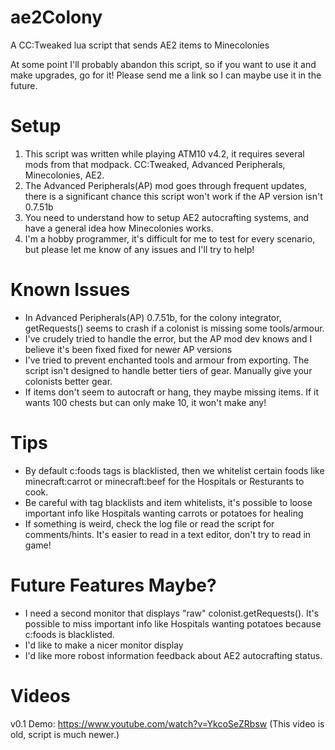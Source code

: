 # ae2Colony
A CC:Tweaked lua script that sends AE2 items to Minecolonies

At some point I'll probably abandon this script, so if you want to use it and make upgrades, go for it! Please send me a link so I can maybe use it in the future.

# Setup
1. This script was written while playing ATM10 v4.2, it requires several mods from that modpack. CC:Tweaked, Advanced Peripherals, Minecolonies, AE2.
2. The Advanced Peripherals(AP) mod goes through frequent updates, there is a significant chance this script won't work if the AP version isn't 0.7.51b
3. You need to understand how to setup AE2 autocrafting systems, and have a general idea how Minecolonies works.
4. I'm a hobby programmer, it's difficult for me to test for every scenario, but please let me know of any issues and I'll try to help!

# Known Issues
- In Advanced Peripherals(AP) 0.7.51b, for the colony integrator, getRequests() seems to crash if a colonist is missing some tools/armour.
- I've crudely tried to handle the error, but the AP mod dev knows and I believe it's been fixed fixed for newer AP versions
- I've tried to prevent enchanted tools and armour from exporting. The script isn't designed to handle better tiers of gear. Manually give your colonists better gear.
- If items don't seem to autocraft or hang, they maybe missing items. If it wants 100 chests but can only make 10, it won't make any!

# Tips
- By default c:foods tags is blacklisted, then we whitelist certain foods like minecraft:carrot or minecraft:beef for the Hospitals or Resturants to cook.
- Be careful with tag blacklists and item whitelists, it's possible to loose important info like Hospitals wanting carrots or potatoes for healing
- If something is weird, check the log file or read the script for comments/hints. It's easier to read in a text editor, don't try to read in game!

# Future Features Maybe?
- I need a second monitor that displays "raw" colonist.getRequests(). It's possible to miss important info like Hospitals wanting potatoes because c:foods is blacklisted.
- I'd like to make a nicer monitor display
- I'd like more robost information feedback about AE2 autocrafting status.

# Videos
v0.1 Demo: https://www.youtube.com/watch?v=YkcoSeZRbsw (This video is old, script is much newer.)
